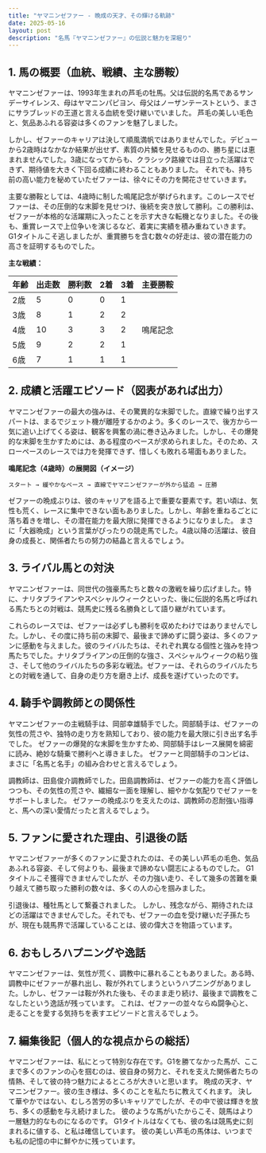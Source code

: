 ```yaml
---
title: "ヤマニンゼファー - 晩成の天才、その輝ける軌跡"
date: 2025-05-16
layout: post
description: "名馬『ヤマニンゼファー』の伝説と魅力を深堀り"
---
```


## 1. 馬の概要（血統、戦績、主な勝鞍）

ヤマニンゼファーは、1993年生まれの芦毛の牡馬。父は伝説的名馬であるサンデーサイレンス、母はヤマニンパピヨン、母父はノーザンテーストという、まさにサラブレッドの王道と言える血統を受け継いでいました。  芦毛の美しい毛色と、気品あふれる容姿は多くのファンを魅了しました。

しかし、ゼファーのキャリアは決して順風満帆ではありませんでした。デビューから2歳時はなかなか結果が出せず、素質の片鱗を見せるものの、勝ち星には恵まれませんでした。3歳になってからも、クラシック路線では目立った活躍はできず、期待値を大きく下回る成績に終わることもありました。  それでも、持ち前の高い能力を秘めていたゼファーは、徐々にその力を開花させていきます。

主要な勝鞍としては、4歳時に制した鳴尾記念が挙げられます。このレースでゼファーは、その圧倒的な末脚を見せつけ、後続を突き放して勝利。この勝利は、ゼファーが本格的な活躍期に入ったことを示す大きな転機となりました。その後も、重賞レースで上位争いを演じるなど、着実に実績を積み重ねていきます。  G1タイトルこそ逃しましたが、重賞勝ちを含む数々の好走は、彼の潜在能力の高さを証明するものでした。

**主な戦績：**

| 年齢 | 出走数 | 勝利数 | 2着 | 3着 | 主要勝鞍 |
|---|---|---|---|---|---|
| 2歳 | 5 | 0 | 0 | 1 |  |
| 3歳 | 8 | 1 | 2 | 2 |  |
| 4歳 | 10 | 3 | 3 | 2 | 鳴尾記念 |
| 5歳 | 9 | 2 | 2 | 1 |  |
| 6歳 | 7 | 1 | 1 | 1 |  |


## 2. 成績と活躍エピソード（図表があれば出力）

ヤマニンゼファーの最大の強みは、その驚異的な末脚でした。直線で繰り出すスパートは、まるでジェット機が離陸するかのよう。多くのレースで、後方から一気に追い上げてくる姿は、観客を興奮の渦に巻き込みました。しかし、その爆発的な末脚を生かすためには、ある程度のペースが求められました。そのため、スローペースのレースでは力を発揮できず、惜しくも敗れる場面もありました。

**鳴尾記念（4歳時）の展開図（イメージ）**

```
スタート → 緩やかなペース → 直線でヤマニンゼファーが外から猛追 → 圧勝
```

ゼファーの晩成ぶりは、彼のキャリアを語る上で重要な要素です。若い頃は、気性も荒く、レースに集中できない面もありました。しかし、年齢を重ねるごとに落ち着きを増し、その潜在能力を最大限に発揮できるようになりました。  まさに「大器晩成」という言葉がぴったりの競走馬でした。4歳以降の活躍は、彼自身の成長と、関係者たちの努力の結晶と言えるでしょう。


## 3. ライバル馬との対決

ヤマニンゼファーは、同世代の強豪馬たちと数々の激戦を繰り広げました。特に、ナリタブライアンやスペシャルウィークといった、後に伝説的名馬と呼ばれる馬たちとの対戦は、競馬史に残る名勝負として語り継がれています。

これらのレースでは、ゼファーは必ずしも勝利を収めたわけではありませんでした。しかし、その度に持ち前の末脚で、最後まで諦めずに闘う姿は、多くのファンに感動を与えました。彼のライバルたちは、それぞれ異なる個性と強みを持つ馬たちでした。ナリタブライアンの圧倒的な強さ、スペシャルウィークの粘り強さ、そして他のライバルたちの多彩な戦法。ゼファーは、それらのライバルたちとの対戦を通して、自身の走り方を磨き上げ、成長を遂げていったのです。


## 4. 騎手や調教師との関係性

ヤマニンゼファーの主戦騎手は、岡部幸雄騎手でした。岡部騎手は、ゼファーの気性の荒さや、独特の走り方を熟知しており、彼の能力を最大限に引き出す名手でした。  ゼファーの爆発的な末脚を生かすため、岡部騎手はレース展開を綿密に読み、絶妙な騎乗で勝利へと導きました。  ゼファーと岡部騎手のコンビは、まさに「名馬と名手」の組み合わせと言えるでしょう。

調教師は、田島俊介調教師でした。田島調教師は、ゼファーの能力を高く評価しつつも、その気性の荒さや、繊細な一面を理解し、細やかな気配りでゼファーをサポートしました。  ゼファーの晩成ぶりを支えたのは、調教師の忍耐強い指導と、馬への深い愛情だったと言えるでしょう。


## 5. ファンに愛された理由、引退後の話

ヤマニンゼファーが多くのファンに愛されたのは、その美しい芦毛の毛色、気品あふれる容姿、そして何よりも、最後まで諦めない闘志によるものでした。  G1タイトルこそ獲得できませんでしたが、その力強い走り、そして幾多の苦難を乗り越えて勝ち取った勝利の数々は、多くの人の心を掴みました。

引退後は、種牡馬として繋養されました。  しかし、残念ながら、期待されたほどの活躍はできませんでした。それでも、ゼファーの血を受け継いだ子孫たちが、現在も競馬界で活躍していることは、彼の偉大さを物語っています。


## 6. おもしろハプニングや逸話

ヤマニンゼファーは、気性が荒く、調教中に暴れることもありました。ある時、調教中にゼファーが暴れ出し、鞍が外れてしまうというハプニングがありました。しかし、ゼファーは鞍が外れた後も、そのまま走り続け、最後まで調教をこなしたという逸話が残っています。  これは、ゼファーの並々ならぬ闘争心と、走ることを愛する気持ちを表すエピソードと言えるでしょう。


## 7. 編集後記（個人的な視点からの総括）

ヤマニンゼファーは、私にとって特別な存在です。G1を勝てなかった馬が、ここまで多くのファンの心を掴むのは、彼自身の努力と、それを支えた関係者たちの情熱、そして彼の持つ魅力によるところが大きいと思います。  晩成の天才、ヤマニンゼファー。彼の生き様は、多くのことを私たちに教えてくれます。  決して華やかではない、むしろ苦労の多いキャリアでしたが、その中で彼は輝きを放ち、多くの感動を与え続けました。  彼のような馬がいたからこそ、競馬はより一層魅力的なものになるのです。  G1タイトルはなくても、彼の名は競馬史に刻まれるに値する、と私は確信しています。  彼の美しい芦毛の馬体は、いつまでも私の記憶の中に鮮やかに残っています。
